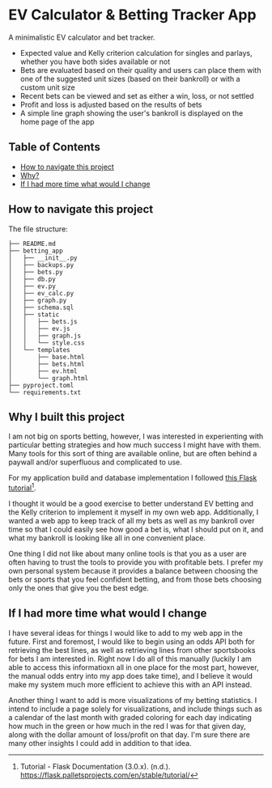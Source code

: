 # EV Calculator & Betting Tracker App

A minimalistic EV calculator and bet tracker. 

* Expected value and Kelly criterion calculation for singles and parlays, whether you have both sides available or not
* Bets are evaluated based on their quality and users can place them with one of the suggested unit sizes (based on their bankroll) or with a custom unit size
* Recent bets can be viewed and set as either a win, loss, or not settled
* Profit and loss is adjusted based on the results of bets
* A simple line graph showing the user's bankroll is displayed on the home page of the app

## Table of Contents
- [How to navigate this project](#how-to-navigate-this-project)
- [Why?](#why-i-built-this-project)
- [If I had more time what would I change](#if-i-had-more-time-what-would-i-change)

 ## How to navigate this project
 
The file structure:

```
├── README.md
├── betting_app
│   ├── __init__.py
│   ├── backups.py
│   ├── bets.py
│   ├── db.py
│   ├── ev.py
│   ├── ev_calc.py
│   ├── graph.py
│   ├── schema.sql
│   ├── static
│   │   ├── bets.js
│   │   ├── ev.js
│   │   ├── graph.js
│   │   └── style.css
│   └── templates
│       ├── base.html
│       ├── bets.html
│       ├── ev.html
│       └── graph.html
├── pyproject.toml
└── requirements.txt
```

## Why I built this project

I am not big on sports betting, however, I was interested in experienting with particular betting strategies and how much success I might have with them. Many tools for this sort of thing are available online, but are often behind a paywall and/or superfluous and complicated to use. 

For my application build and database implementation I followed [this Flask tutorial](https://flask.palletsprojects.com/en/stable/tutorial/)[^1].

I thought it would be a good exercise to better understand EV betting and the Kelly criterion to implement it myself in my own web app. Additionally, I wanted a web app to keep track of all my bets as well as my bankroll over time so that I could easily see how good a bet is, what I should put on it, and what my bankroll is looking like all in one convenient place. 

One thing I did not like about many online tools is that you as a user are often having to trust the tools to provide you with profitable bets. I prefer my own personal system because it provides a balance between choosing the bets or sports that you feel confident betting, and from those bets choosing only the ones that give you the best edge. 

## If I had more time what would I change

I have several ideas for things I would like to add to my web app in the future. First and foremost, I would like to begin using an odds API both for retrieving the best lines, as well as retrieving lines from other sportsbooks for bets I am interested in. Right now I do all of this manually (luckily I am able to access this informatioxn all in one place for the most part, however, the manual odds entry into my app does take time), and I believe it would make my system much more efficient to achieve this with an API instead. 

Another thing I want to add is more visualizations of my betting statistics. I intend to include a page solely for visualizations, and include things such as a calendar of the last month with graded coloring for each day indicating how much in the green or how much in the red I was for that given day, along with the dollar amount of loss/profit on that day. I'm sure there are many other insights I could add in addition to that idea. 

[^1]: Tutorial - Flask Documentation (3.0.x). (n.d.). https://flask.palletsprojects.com/en/stable/tutorial/ 

